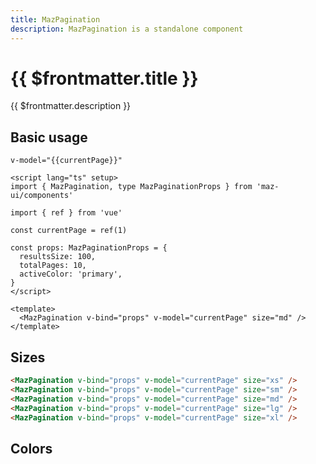 ```yaml
---
title: MazPagination
description: MazPagination is a standalone component
---
```


# {{ $frontmatter.title }}

{{ $frontmatter.description }}

<!--@include: ./../.vitepress/mixins/getting-started.md-->

## Basic usage

<MazPagination v-bind="props" v-model="currentPage" size="md" />

`v-model="{{currentPage}}"`

```vue
<script lang="ts" setup>
import { MazPagination, type MazPaginationProps } from 'maz-ui/components'

import { ref } from 'vue'

const currentPage = ref(1)

const props: MazPaginationProps = {
  resultsSize: 100,
  totalPages: 10,
  activeColor: 'primary',
}
</script>

<template>
  <MazPagination v-bind="props" v-model="currentPage" size="md" />
</template>
```

## Sizes

<div class="maz-flex maz-flex-col maz-gap-4">
  <MazPagination v-bind="props" v-model="currentPage" size="xs" />
  <MazPagination v-bind="props" v-model="currentPage" size="sm" />
  <MazPagination v-bind="props" v-model="currentPage" size="md" />
  <MazPagination v-bind="props" v-model="currentPage" size="lg" />
  <MazPagination v-bind="props" v-model="currentPage" size="xl" />
</div>

```html
<MazPagination v-bind="props" v-model="currentPage" size="xs" />
<MazPagination v-bind="props" v-model="currentPage" size="sm" />
<MazPagination v-bind="props" v-model="currentPage" size="md" />
<MazPagination v-bind="props" v-model="currentPage" size="lg" />
<MazPagination v-bind="props" v-model="currentPage" size="xl" />
```

## Colors

<div class="maz-flex maz-flex-col maz-gap-4">
  <MazPagination :total-pages="10" v-model="currentPage" active-color="primary" />
  <MazPagination :total-pages="10" v-model="currentPage" active-color="secondary" />
  <MazPagination :total-pages="10" v-model="currentPage" active-color="success" />
  <MazPagination :total-pages="10" v-model="currentPage" active-color="warning" />
  <MazPagination :total-pages="10" v-model="currentPage" active-color="destructive" />
</div>

<script lang="ts" setup>
  import type { MazPaginationProps } from 'maz-ui/components'
  import { ref } from 'vue'

  const currentPage = ref(1)

  const props: Props = {
    resultsSize: 100,
    totalPages: 10,
    activeColor: 'primary',
  }
</script>

<!--@include: ./../.vitepress/generated-docs/maz-pagination.doc.md-->
